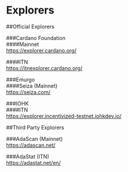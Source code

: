 # Explorers
##Official Explorers  

###Cardano Foundation  
####Mainnet  
https://explorer.cardano.org/  

####ITN  
https://itnexplorer.cardano.org/  

###Emurgo  
####Seiza (Mainnet)  
https://seiza.com/  

###IOHK   
####ITN  
https://explorer.incentivized-testnet.iohkdev.io/

##Third Party Explorers 
  
###AdaScan (Mainnet)  
https://adascan.net/  

###AdaStat (ITN)  
https://adastat.net/en/
